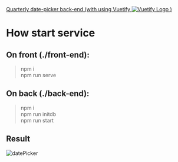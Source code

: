 <a href="https://vuetifyjs.com" target="_blank">
  Quarterly date-picker back-end (with using Vuetify 
    <img alt="Vuetify Logo" src="https://vuetifyjs.com/favicon.ico">
  )
</a>

# How start service

## On front (./front-end):

> npm i</br>npm run serve

## On back (./back-end):

> npm i</br>npm run initdb</br>npm run start

## Result 
![datePicker](/readme_images/front)

